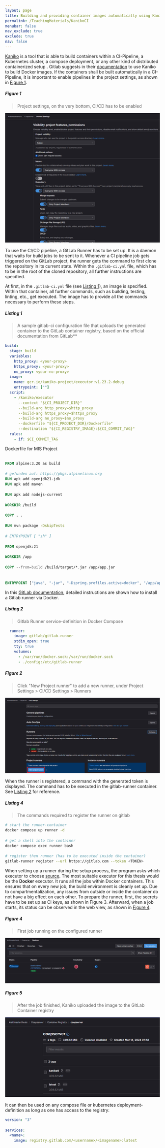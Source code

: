 ```yaml
---
layout: page
title: Building and providing container images automatically using Kaniko
permalink: /TeachingMaterials/KanikoCI
menubar: false
nav_exclude: true
exclude: true
nav: false
---
```


[Kaniko](https://github.com/GoogleContainerTools/kaniko) is a tool that is able to build containers within a CI-Pipeline, a Kubernetes cluster, a compose deployment, or any other kind of distributed containerized setup . Gitlab suggests in their [documentation](https://docs.gitlab.com/ee/ci/docker/using_kaniko.html) to use Kaniko to build Docker images. If the containers shall be built automatically in a CI-Pipeline, it is important to enable pipelines in the project settings, as shown in [Figure 1](#figure-1).


##### Figure 1
> Project settings, on the very bottom, CI/CD has to be enabled

![Project settings, on the very bottom, CI/CD has to be enabled](PICs/2024-03-14-13-45-42.png)


To use the CI/CD pipeline, a GitLab Runner has to be set up. It is a daemon that waits for build jobs to be sent to it. Whenever a CI pipeline job gets triggered on the GitLab project, the runner gets the command to first clone the repository in its current state. Within the `.gitlab-ci.yml` file, which has to be in the root of the cloned repository, all further instructions are specified.

At first, in the `.gitlab-ci.yml` file (see [Listing 1](#listing-1)), an image is specified. Within that container, all further commands, such as building, testing, linting, etc., get executed. The image has to provide all the commands necessary to perform these steps.

##### Listing 1
> A sample gitlab-ci configuration file that uploads the generated container to the GitLab container registry, based on the official documentation from GitLab**

```yaml
build:
  stage: build
  variables:
    http_proxy: <your-proxy>
    https_proxy: <your-proxy>
    no_proxy: <your-no-proxy>
  image:
    name: gcr.io/kaniko-project/executor:v1.23.2-debug
    entrypoint: [""]
  script:
    - /kaniko/executor
      --context "${CI_PROJECT_DIR}"
      --build-arg http_proxy=$http_proxy
      --build-arg https_proxy=$https_proxy
      --build-arg no_proxy=$no_proxy
      --dockerfile "${CI_PROJECT_DIR}/Dockerfile"
      --destination "${CI_REGISTRY_IMAGE}:${CI_COMMIT_TAG}"
  rules:
    - if: $CI_COMMIT_TAG

```

Dockerfile for MIS Project

```Dockerfile

FROM alpine:3.20 as build

# gefunden auf: https://pkgs.alpinelinux.org
RUN apk add openjdk21-jdk
RUN apk add maven

RUN apk add nodejs-current

WORKDIR /build

COPY . . 

RUN mvn package -DskipTests

# ENTRYPOINT [ "sh" ]

FROM openjdk:21

WORKDIR /app

COPY --from=build /build/target/*.jar /app/app.jar


ENTRYPOINT ["java", "-jar", "-Dspring.profiles.active=docker", "/app/app.jar"]

```

In this [GitLab documentation](https://docs.gitlab.com/runner/install/docker.html), detailed instructions are shown how to install a Gitlab runner via Docker. 

##### Listing 2
> Gitlab Runner service-definition in Docker Compose

```yml
  runner:
    image: gitlab/gitlab-runner
    stdin_open: true
    tty: true
    volumes:
      - /var/run/docker.sock:/var/run/docker.sock
      - ./config:/etc/gitlab-runner
```

##### Figure 2
> Click "New Project runner" to add a new runner, under Project Settings > CI/CD Settings > Runners


![Click "New Project runner" to add a new runner, under Project Settings > CI/CD Settings > Runners](PICs/2024-03-14-14-26-37.png)

When the runner is registered, a command with the generated token is displayed. The command has to be executed in the gitlab-runner container. See [Listing 2](#listing-2) for reference.

##### Listing 4
> The commands required to register the runner on gitlab

```sh
# start the runner-container
docker compose up runner -d

# get a shell into the container
docker compose exec runner bash

# register then runner (has to be executed inside the container)
gitlab-runner register --url https://gitlab.com --token <TOKEN>
```

When setting up a runner during the setup process, the program asks which executor to choose [source](https://docs.gitlab.com/runner/executors/). The most suitable executor for this thesis would be the **Docker** executor. It runs all the jobs within Docker containers. This ensures that on every new job, the build environment is cleanly set up. Due to compartmentalization, any issues from outside or inside the container do not have a big effect on each other. To prepare the runner, first, the secrets have to be set up as CI keys, as shown in Figure 3. Afterward, when a job starts, its status can be observed in the web view, as shown in [Figure 4](#figure-4).

##### Figure 4
> First job running on the configured runner

![First job running on the configured runner](PICs/2024-03-14-08-59-05.png)

##### Figure 5
> After the job finished, Kaniko uploaded the image to the GitLab Container registry

![After the job finished, Kaniko uploaded the image to the GitLab Container registry](PICs/2024-03-14-14-52-02.png)

It can then be used on any compose file or kubernetes deployment-definition as long as one has access to the registry:

```yaml
version: "3"

services:
  <name>:
    image: registry.gitlab.com/<username>/<imagename>:latest

```

